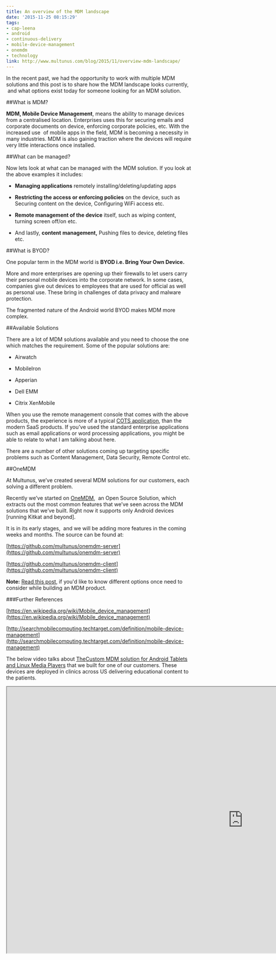 ```yaml
---
title: An overview of the MDM landscape
date: '2015-11-25 08:15:29'
tags:
- cap-leena
- android
- continuous-delivery
- mobile-device-management
- onemdm
- technology
link: http://www.multunus.com/blog/2015/11/overview-mdm-landscape/
---
```


In the recent past, we had the opportunity to work with multiple MDM solutions and this post is to share how the MDM landscape looks currently,  and what options exist today for someone looking for an MDM solution.


##What is MDM?



**MDM, Mobile Device Management**, means the ability to manage devices from a centralised location. Enterprises uses this for securing emails and corporate documents on device, enforcing corporate policies, etc. With the increased use  of mobile apps in the field, MDM is becoming a necessity in many industries. MDM is also gaining traction where the devices will require very little interactions once installed.


##What can be managed?


Now lets look at what can be managed with the MDM solution. If you look at the above examples it includes:


* **Managing applications** remotely installing/deleting/updating apps

    
* **Restricting the access or enforcing policies** on the device, such as Securing content on the device, Configuring WiFi access etc.

    
* **Remote management of the device** itself, such as wiping content, turning screen off/on etc.

    
* And lastly, **content** **management,** Pushing files to device, deleting files etc.


##What is BYOD?



One popular term in the MDM world is **BYOD i.e. Bring Your Own Device.**


More and more enterprises are opening up their firewalls to let users carry their personal mobile devices into the corporate network. In some cases, companies give out devices to employees that are used for official as well as personal use. These bring in challenges of data privacy and malware protection.


The fragmented nature of the Android world BYOD makes MDM more complex.


##Available Solutions



There are a lot of MDM solutions available and you need to choose the one which matches the requirement. Some of the popular solutions are:


* Airwatch

    
* MobileIron

    
* Apperian

    
* Dell EMM

    
* Citrix XenMobile


When you use the remote management console that comes with the above products, the experience is more of a typical [COTS application](https://en.wikipedia.org/wiki/Commercial_off-the-shelf), than the modern SaaS products. If you’ve used the standard enterprise applications such as email applications or word processing applications, you might be able to relate to what I am talking about here.


There are a number of other solutions coming up targeting specific problems such as Content Management, Data Security, Remote Control etc.


##OneMDM



At Multunus, we’ve created several MDM solutions for our customers, each solving a different problem.


Recently we’ve started on [OneMDM](http://multunus.github.io/onemdm-server/),  an Open Source Solution, which extracts out the most common features that we’ve seen across the MDM solutions that we’ve built. Right now it supports only Android devices [running Kitkat and beyond].  


It is in its early stages,  and we will be adding more features in the coming weeks and months. The source can be found at:


[https://github.com/multunus/onemdm-server](https://github.com/multunus/onemdm-server)


[https://github.com/multunus/onemdm-client](https://github.com/multunus/onemdm-client)


**Note:** [Read this post](http://www.multunus.com/blog/2015/12/options-consider-building-mdm-solution/), if you'd like to know different options once need to consider while building an MDM product.


###Further References



[https://en.wikipedia.org/wiki/Mobile_device_management](https://en.wikipedia.org/wiki/Mobile_device_management)


[http://searchmobilecomputing.techtarget.com/definition/mobile-device-management](http://searchmobilecomputing.techtarget.com/definition/mobile-device-management)

The below video talks about [The](http://www.multunus.com/portfolio/end-end-mobile-device-management-solution-health-media-enterprise/)[Custom MDM solution for Android Tablets and Linux Media Players](http://www.multunus.com/portfolio/end-end-mobile-device-management-solution-health-media-enterprise/) that we built for one of our customers. These devices are deployed in clinics across US delivering educational content to the patients.

<iframe width="1280" height="720" src="http://www.multunus.com/wp-content/uploads/2014/01/Enterprise-Mobile-and-MDM-Health-and-Media-space.mp4"></iframe>
